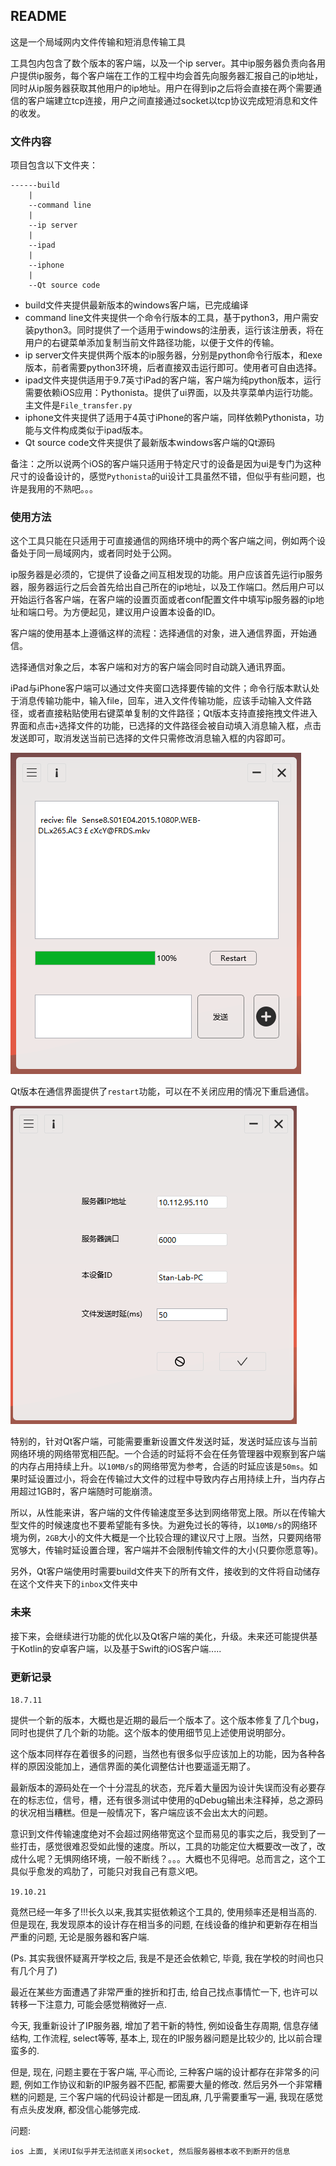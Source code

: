 ## README

这是一个局域网内文件传输和短消息传输工具

工具包内包含了数个版本的客户端，以及一个ip server。其中ip服务器负责向各用户提供ip服务，每个客户端在工作的工程中均会首先向服务器汇报自己的ip地址，同时从ip服务器获取其他用户的ip地址。用户在得到ip之后将会直接在两个需要通信的客户端建立tcp连接，用户之间直接通过socket以tcp协议完成短消息和文件的收发。

### 文件内容

项目包含以下文件夹：

~~~
------build
    |
    --command line
    |
    --ip server
    |
    --ipad
    |
    --iphone
    |
    --Qt source code

~~~

- build文件夹提供最新版本的windows客户端，已完成编译
- command line文件夹提供一个命令行版本的工具，基于python3，用户需安装python3。同时提供了一个适用于windows的注册表，运行该注册表，将在用户的右键菜单添加复制当前文件路径功能，以便于文件的传输。
- ip server文件夹提供两个版本的ip服务器，分别是python命令行版本，和exe版本，前者需要python3环境，后者直接双击运行即可。使用者可自由选择。
- ipad文件夹提供适用于9.7英寸iPad的客户端，客户端为纯python版本，运行需要依赖iOS应用：Pythonista。提供了ui界面，以及共享菜单内运行功能。主文件是`File_transfer.py`
- iphone文件夹提供了适用于4英寸iPhone的客户端，同样依赖Pythonista，功能与文件构成类似于ipad版本。
- Qt source code文件夹提供了最新版本windows客户端的Qt源码

备注：之所以说两个iOS的客户端只适用于特定尺寸的设备是因为ui是专门为这种尺寸的设备设计的，感觉`Pythonista`的ui设计工具虽然不错，但似乎有些问题，也许是我用的不熟吧。。。

### 使用方法

这个工具只能在只适用于可直接通信的网络环境中的两个客户端之间，例如两个设备处于同一局域网内，或者同时处于公网。

ip服务器是必须的，它提供了设备之间互相发现的功能。用户应该首先运行ip服务器，服务器运行之后会首先给出自己所在的ip地址，以及工作端口。然后用户可以开始运行各客户端，在客户端的设置页面或者conf配置文件中填写ip服务器的ip地址和端口号。为方便起见，建议用户设置本设备的ID。

客户端的使用基本上遵循这样的流程：选择通信的对象，进入通信界面，开始通信。

选择通信对象之后，本客户端和对方的客户端会同时自动跳入通讯界面。

iPad与iPhone客户端可以通过文件夹窗口选择要传输的文件；命令行版本默认处于消息传输功能中，输入file，回车，进入文件传输功能，应该手动输入文件路径，或者直接粘贴使用右键菜单复制的文件路径；Qt版本支持直接拖拽文件进入界面和点击`+`选择文件的功能，已选择的文件路径会被自动填入消息输入框，点击发送即可，取消发送当前已选择的文件只需修改消息输入框的内容即可。

![qt_talk_page](image/qt_talk_page.png)

Qt版本在通信界面提供了`restart`功能，可以在不关闭应用的情况下重启通信。

![qt_set_page](image/qt_set_page.png)

特别的，针对Qt客户端，可能需要重新设置文件发送时延，发送时延应该与当前网络环境的网络带宽相匹配。一个合适的时延将不会在任务管理器中观察到客户端的内存占用持续上升。以`10MB/s`的网络带宽为参考，合适的时延应该是`50ms`。如果时延设置过小，将会在传输过大文件的过程中导致内存占用持续上升，当内存占用超过1GB时，客户端随时可能崩溃。



所以，从性能来讲，客户端的文件传输速度至多达到网络带宽上限。所以在传输大型文件的时候速度也不要希望能有多快。为避免过长的等待，以`10MB/s`的网络环境为例，`2GB`大小的文件大概是一个比较合理的建议尺寸上限。当然，只要网络带宽够大，传输时延设置合理，客户端并不会限制传输文件的大小(只要你愿意等)。

另外，Qt客户端使用时需要build文件夹下的所有文件，接收到的文件将自动储存在这个文件夹下的`inbox`文件夹中

### 未来

接下来，会继续进行功能的优化以及Qt客户端的美化，升级。未来还可能提供基于Kotlin的安卓客户端，以及基于Swift的iOS客户端.....



### 更新记录

`18.7.11`

提供一个新的版本，大概也是近期的最后一个版本了。这个版本修复了几个bug，同时也提供了几个新的功能。这个版本的使用细节见上述使用说明部分。

这个版本同样存在着很多的问题，当然也有很多似乎应该加上的功能，因为各种各样的原因没能加上，通信界面的美化调整估计也要遥遥无期了。

最新版本的源码处在一个十分混乱的状态，充斥着大量因为设计失误而没有必要存在的标志位，信号，槽，还有很多测试中使用的qDebug输出未注释掉，总之源码的状况相当糟糕。但是一般情况下，客户端应该不会出太大的问题。

意识到文件传输速度绝对不会超过网络带宽这个显而易见的事实之后，我受到了一些打击，感觉很难忍受如此慢的速度。所以，工具的功能定位大概要改一改了，改成什么呢？无惧网络环境，一般不断线？。。。大概也不见得吧。总而言之，这个工具似乎愈发的鸡肋了，可能只对我自己有意义吧。



`19.10.21`

竟然已经一年多了!!!长久以来,我其实挺依赖这个工具的, 使用频率还是相当高的. 但是现在, 我发现原本的设计存在相当多的问题, 在线设备的维护和更新存在相当严重的问题, 无论是服务器和客户端. 

(Ps. 其实我很怀疑离开学校之后, 我是不是还会依赖它, 毕竟, 我在学校的时间也只有几个月了)

最近在某些方面遭遇了非常严重的挫折和打击, 给自己找点事情忙一下, 也许可以转移一下注意力, 可能会感觉稍微好一点. 

今天, 我重新设计了IP服务器, 增加了若干新的特性, 例如设备生存周期, 信息存储结构, 工作流程, select等等, 基本上, 现在的IP服务器问题是比较少的, 比以前合理蛮多的.

但是, 现在, 问题主要在于客户端, 平心而论, 三种客户端的设计都存在非常多的问题, 例如工作协议和新的IP服务器不匹配, 都需要大量的修改. 然后另外一个非常糟糕的问题是, 三个客户端的代码设计都是一团乱麻, 几乎需要重写一遍, 我现在感觉有点头皮发麻, 都没信心能够完成.

问题:

~~~
ios 上面, 关闭UI似乎并无法彻底关闭socket, 然后服务器根本收不到断开的信息
~~~

